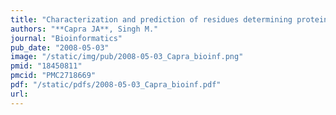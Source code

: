 ```yaml
---
title: "Characterization and prediction of residues determining protein functional specificity"
authors: "**Capra JA**, Singh M."
journal: "Bioinformatics"
pub_date: "2008-05-03"
image: "/static/img/pub/2008-05-03_Capra_bioinf.png"
pmid: "18450811"
pmcid: "PMC2718669"
pdf: "/static/pdfs/2008-05-03_Capra_bioinf.pdf"
url: 
---
```

